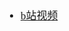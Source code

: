 <span  style="font-family: Simsun,serif; font-size: 17px; ">

- [b站视频](https://www.bilibili.com/video/BV1xA411E7My)

</span>